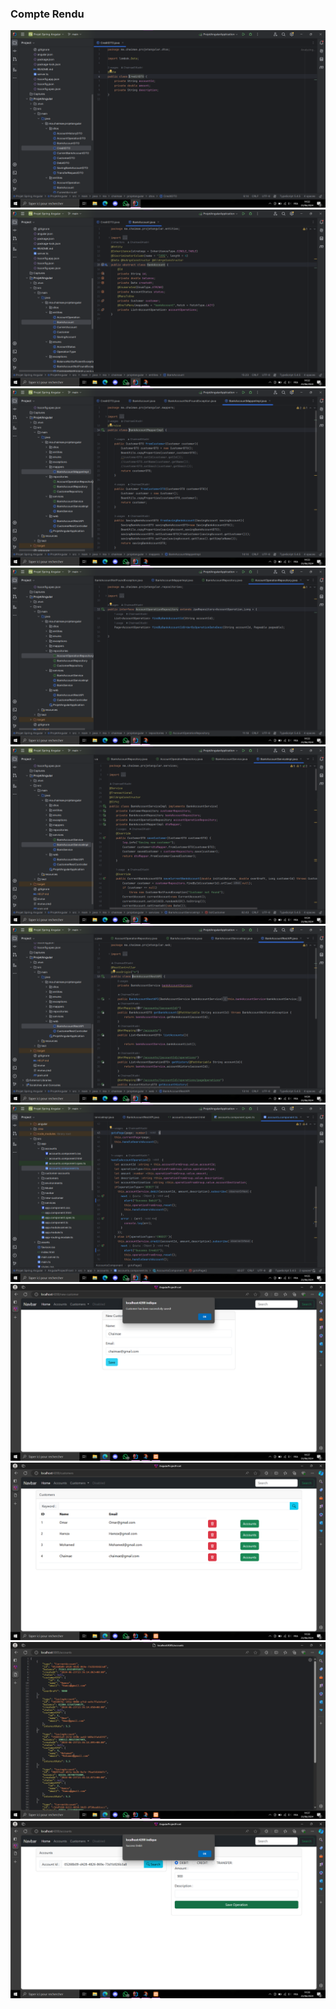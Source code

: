 <h3>Compte Rendu</h3>
<img src="Captures/Capture.png">
<img src="Captures/Capture1.png">
<img src="Captures/Capture2.png">
<img src="Captures/Capture3.png">
<img src="Captures/Capture4.png">
<img src="Captures/Capture5.png">
<img src="Captures/Capture6.png">
<img src="Captures/Capture7.png">
<img src="Captures/Capture8.png">
<img src="Captures/Capture9.png">
<img src="Captures/Capture90.png">
